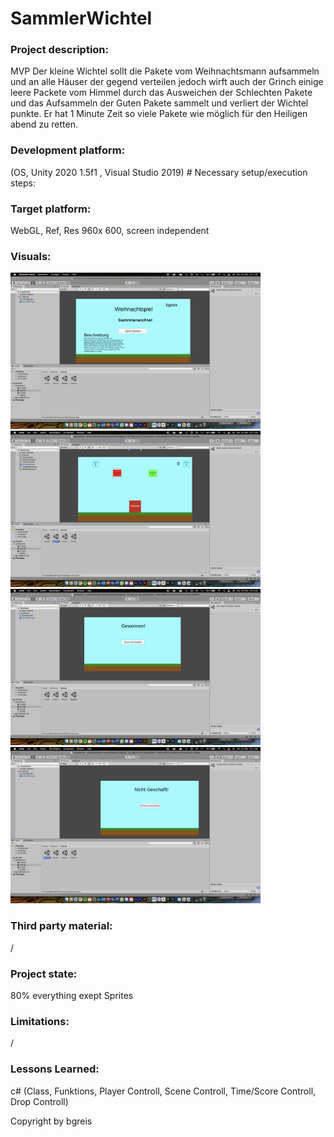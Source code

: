 # SammlerWichtel

### Project description: 
MVP Der kleine Wichtel sollt die Pakete vom Weihnachtsmann aufsammeln und an alle Häuser
der gegend verteilen jedoch wirft auch der Grinch einige leere Packete vom Himmel durch
das Ausweichen der Schlechten Pakete und das Aufsammeln der Guten Pakete sammelt und
verliert der Wichtel punkte. Er hat 1 Minute Zeit so viele Pakete wie möglich für den Heiligen
abend zu retten.

### Development platform: 
(OS, Unity 2020 1.5f1 , Visual Studio 2019)
        # Necessary setup/execution steps: 


### Target platform: 
WebGL, Ref, Res 960x 600, screen independent 

### Visuals: 
<div>
        <img src="./Screenshots/Start-Screen.png" width="400">
        <img src="./Screenshots/Game-Screen.png" width="400">
        <img src="./Screenshots/Won-Screen.png" width="400">
        <img src="./Screenshots/Loose-Screen.png" width="400">
</div>

### Third party material: 
/

### Project state: 
80% everything exept Sprites

### Limitations: 
/

### Lessons Learned:
c# (Class, Funktions, Player Controll, Scene Controll, Time/Score Controll, Drop Controll)

Copyright by bgreis
